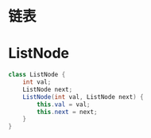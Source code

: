 # 链表

# ListNode

```java
class ListNode {
    int val;
    ListNode next;
    ListNode(int val, ListNode next) {
        this.val = val;
        this.next = next;
    }
}
```